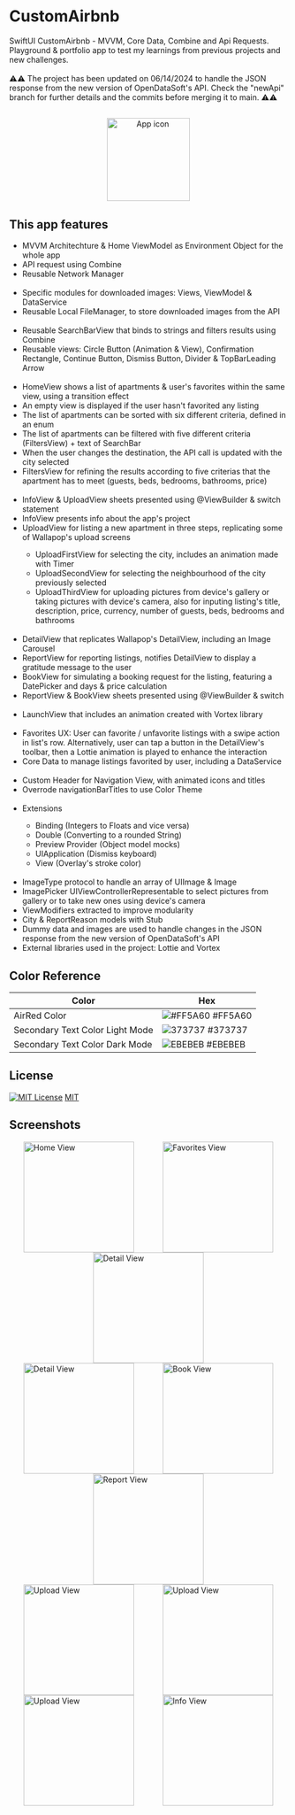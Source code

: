 # CustomAirbnb
SwiftUI CustomAirbnb - MVVM, Core Data, Combine and Api Requests. Playground & portfolio app to test my learnings from previous projects and new challenges.
<br/>
<br/>
⚠️⚠️ The project has been updated on 06/14/2024 to handle the JSON response from the new version of OpenDataSoft's API. Check the "newApi" branch for further details and the commits before merging it to main. ⚠️⚠️
<br/>

##
<p align="center">
<img src="CustomAirbnb/CustomAirbnb/Assets.xcassets/AppIcon.appiconset/customAppLogo.png" alt="App icon" title="App icon" width="150" height="150">
</p>

## This app features 
<ul>
<li>MVVM Architechture & Home ViewModel as Environment Object for the whole app</li>
<li>API request using Combine</li>
<li>Reusable Network Manager</li>
<br/>
<li>Specific modules for downloaded images: Views, ViewModel & DataService</li>
<li>Reusable Local FileManager, to store downloaded images from the API</li>
<br/>
<li>Reusable SearchBarView that binds to strings and filters results using Combine</li>
<li>Reusable views: Circle Button (Animation & View), Confirmation Rectangle, Continue Button, Dismiss Button, Divider & TopBarLeading Arrow</li>
<br/>
<li>HomeView shows a list of apartments & user's favorites within the same view, using a transition effect</li>
<li>An empty view is displayed if the user hasn't favorited any listing</li>
<li>The list of apartments can be sorted with six different criteria, defined in an enum</li>
<li>The list of apartments can be filtered with five different criteria (FiltersView) + text of SearchBar</li>
<li>When the user changes the destination, the API call is updated with the city selected</li>
<li>FiltersView for refining the results according to five criterias that the apartment has to meet (guests, beds, bedrooms, bathrooms, price)</li>
<br/>
<li>InfoView & UploadView sheets presented using @ViewBuilder & switch statement</li>  
<li>InfoView presents info about the app's project</li>
<li>UploadView for listing a new apartment in three steps, replicating some of Wallapop's upload screens</li>
  <ul>
    <li>UploadFirstView for selecting the city, includes an animation made with Timer</li>
    <li>UploadSecondView for selecting the neighbourhood of the city previously selected</li>
    <li>UploadThirdView for uploading pictures from device's gallery or taking pictures with device's camera, also for inputing listing's title, description, price, currency, number of guests, beds, bedrooms and bathrooms</li>
  </ul>
  <br/>
<li>DetailView that replicates Wallapop's DetailView, including an Image Carousel</li>
<li>ReportView for reporting listings, notifies DetailView to display a gratitude message to the user</li>
<li>BookView for simulating a booking request for the listing, featuring a DatePicker and days & price calculation</li>
<li>ReportView & BookView sheets presented using @ViewBuilder & switch</li>
<br/>
<li>LaunchView that includes an animation created with Vortex library</li>
  <br/>
<li>Favorites UX: User can favorite / unfavorite listings with a swipe action in list's row. Alternatively, user can tap a button in the DetailView's toolbar, then a Lottie animation is played to enhance the interaction</li>
  <li>Core Data to manage listings favorited by user, including a DataService</li>
</br>
<li>Custom Header for Navigation View, with animated icons and titles</li>
<li>Overrode navigationBarTitles to use Color Theme</li>
<br/>
<li>Extensions</li>
  <ul>
    <li>Binding (Integers to Floats and vice versa)</li>
    <li>Double (Converting to a rounded String)</li>
    <li>Preview Provider (Object model mocks)</li>
    <li>UIApplication (Dismiss keyboard)</li>
    <li>View (Overlay's stroke color)</li>
  </ul>
<br>  
<li>ImageType protocol to handle an array of UIImage & Image</li>
<li>ImagePicker UIViewControllerRepresentable to select pictures from gallery or to take new ones using device's camera</li>
<li>ViewModifiers extracted to improve modularity</li>
<li>City & ReportReason models with Stub</li>
<li>Dummy data and images are used to handle changes in the JSON response from the new version of OpenDataSoft's API</li>
<li>External libraries used in the project: Lottie and Vortex</li>
</ul>

## Color Reference

| Color             | Hex                                                                |
| ----------------- | ------------------------------------------------------------------ |
| AirRed Color | ![#FF5A60](https://via.placeholder.com/10/ff5a60?text=+) #FF5A60 |
| Secondary Text Color Light Mode | ![373737](https://via.placeholder.com/10/373737?text=+) #373737 |
| Secondary Text Color Dark Mode | ![EBEBEB](https://via.placeholder.com/10/EBEBEB?text=+) #EBEBEB |

## License

[![MIT License](https://img.shields.io/badge/License-MIT-green.svg)](https://choosealicense.com/licenses/mit/) [MIT](https://choosealicense.com/licenses/mit/) 

## Screenshots
<div style="display: flex; flex-wrap: wrap; justify-content: space-around;">
    <img src="images/Screenshot 2024-03-05 at 18.43.48.png" alt="Home View" title="Home View" width="200">
    <img src="images/Screenshot 2024-03-05 at 18.44.25.png" alt="Favorites View" title="Favorites View" width="200">
    <img src="images/Screenshot 2024-03-05 at 18.45.47.png" alt="Detail View" title="Detail View 1/2" width="200">
</div>   
<div style="display: flex; flex-wrap: wrap; justify-content: space-around;">
    <img src="images/Screenshot 2024-03-05 at 18.46.07.png" alt="Detail View" title="Detail View 2/2" width="200">
    <img src="images/Screenshot 2024-03-05 at 18.46.27.png" alt="Book View" title="Book View" width="200">
    <img src="images/Screenshot 2024-03-05 at 18.59.12.png" alt="Report View" title="Report View" width="200">
 </div> 
 <div style="display: flex; flex-wrap: wrap; justify-content: space-around;">   
    <img src="images/Screenshot 2024-03-05 at 18.47.22.png" alt="Upload View" title="Upload View 1" width="200">
    <img src="images/Screenshot 2024-03-05 at 18.47.34.png" alt="Upload View" title="Upload View 2" width="200">
    <img src="images/Screenshot 2024-03-05 at 18.48.29.png" alt="Upload View" title="Upload View 3" width="200">
    <img src="images/Screenshot 2024-03-05 at 18.48.46.png" alt="Info View" title="Info View " width="200">
 </div>     
